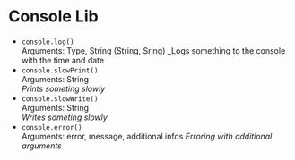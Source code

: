 # Console Lib
* `console.log()`  
Arguments: Type, String (String, Sring)
_Logs something to the console with the time and date
* `console.slowPrint()`  
Arguments: String  
_Prints someting slowly_
* `console.slowWrite()`  
Arguments: String  
_Writes someting slowly_
* `console.error()`  
Arguments: error, message, additional infos
_Erroring with additional arguments_